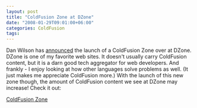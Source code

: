 ```yaml
---
layout: post
title: "ColdFusion Zone at DZone"
date: "2008-01-29T09:01:00+06:00"
categories: ColdFusion 
tags: 
---
```


Dan Wilson has <a href="http://www.nodans.com/index.cfm/2008/1/29/How-to-grow-the-ColdFusion-community-What-YOU-can-do-to-help">announced</a> the launch of a ColdFusion Zone over at DZone. DZone is one of my favorite web sites. It doesn't usually carry ColdFusion content, but it is a darn good tech aggregator for web developers. And frankly - I enjoy looking at how other languages solve problems as well. (It just makes me appreciate ColdFusion more.) With the launch of this new zone though, the amount of ColdFusion content we see at DZone may increase! Check it out:

<a href="http://coldfusion.dzone.com/">ColdFusion Zone</a>